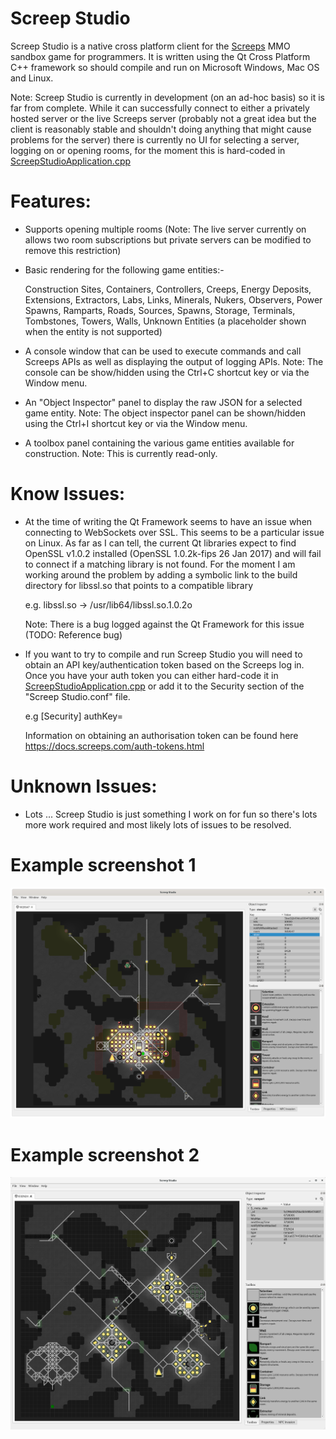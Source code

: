 # Screep Studio

Screep Studio is a native cross platform client for the [Screeps](https://screeps.com/) MMO sandbox game for programmers.
It is written using the Qt Cross Platform C++ framework so should compile and run on Microsoft Windows, Mac OS and Linux.

Note: Screep Studio is currently in development (on an ad-hoc basis) so it is far from complete. While it can successfully
connect to either a privately hosted server or the live Screeps server (probably not a great idea but the client is reasonably
stable and shouldn't doing anything that might cause problems for the server) there is currently no UI for selecting a server,
logging on or opening rooms, for the moment this is hard-coded in [ScreepStudioApplication.cpp](ScreepStudioApplication.cpp)

# Features:

- Supports opening multiple rooms (Note: The live server currently on allows two room subscriptions but private servers can be modified
  to remove this restriction)

- Basic rendering for the following game entities:-

    Construction Sites, Containers, Controllers, Creeps, Energy Deposits, Extensions, Extractors, Labs, Links, Minerals,
    Nukers, Observers, Power Spawns, Ramparts, Roads, Sources, Spawns, Storage, Terminals, Tombstones, Towers, Walls,
    Unknown Entities (a placeholder shown when the entity is not supported)

- A console window that can be used to execute commands and call Screeps APIs as well as displaying the output of logging APIs.
  Note: The console can be show/hidden using the Ctrl+C shortcut key or via the Window menu.

- An "Object Inspector" panel to display the raw JSON for a selected game entity.
  Note: The object inspector panel can be shown/hidden using the Ctrl+I shortcut key or via the Window menu.

- A toolbox panel containing the various game entities available for construction. Note: This is currently read-only.  

# Know Issues:

 - At the time of writing the Qt Framework seems to have an issue when connecting to WebSockets over SSL. This seems to be a particular
   issue on Linux. As far as I can tell, the current Qt libraries expect to find OpenSSL v1.0.2 installed (OpenSSL 1.0.2k-fips  26 Jan 2017)
   and will fail to connect if a matching library is not found. For the moment I am working around the problem by adding a symbolic link to
   the build directory for libssl.so that points to a compatible library

   e.g. libssl.so -> /usr/lib64/libssl.so.1.0.2o

   Note: There is a bug logged against the Qt Framework for this issue (TODO: Reference bug)

 - If you want to try to compile and run Screep Studio you will need to obtain an API key/authentication token based on the Screeps log in.
   Once you have your auth token you can either hard-code it in [ScreepStudioApplication.cpp](ScreepStudioApplication.cpp) or add it
   to the Security section of the "Screep Studio.conf" file.

   e.g [Security]
       authKey=<Your authentication token here>

   Information on obtaining an authorisation token can be found here https://docs.screeps.com/auth-tokens.html

# Unknown Issues:

 - Lots ... Screep Studio is just something I work on for fun so there's lots more work required and most likely lots of issues to be resolved.

# Example screenshot 1
![Screep Studio](screenshots/screep-studio-001.png)

# Example screenshot 2
![Screep Studio](screenshots/screep-studio-002.png)
